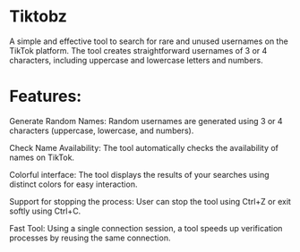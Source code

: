 # Tiktobz
A simple and effective tool to search for rare and unused usernames on the TikTok platform. The tool creates straightforward usernames of 3 or 4 characters, including uppercase and lowercase letters and numbers.

# Features:
Generate Random Names: Random usernames are generated using 3 or 4 characters (uppercase, lowercase, and numbers).

Check Name Availability: The tool automatically checks the availability of names on TikTok.

Colorful interface: The tool displays the results of your searches using distinct colors for easy interaction.

Support for stopping the process: User can stop the tool using Ctrl+Z or exit softly using Ctrl+C.

Fast Tool: Using a single connection session, a tool speeds up verification processes by reusing the same connection.
